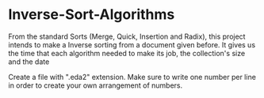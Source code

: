 # Inverse-Sort-Algorithms
From the standard Sorts (Merge, Quick, Insertion and Radix), this project intends to make a Inverse sorting from a document given before. It gives us the time that each algorithm needed to make its job, the collection's size and the date

Create a file with ".eda2" extension. Make sure to write one number per line in order to create your own arrangement of numbers.
